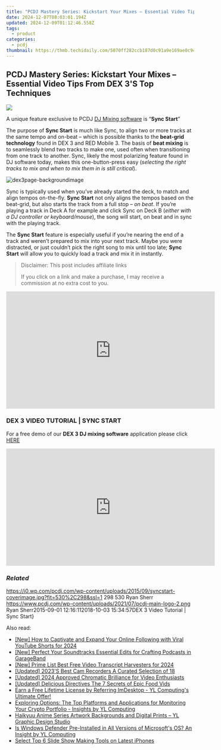 ```yaml
---
title: "PCDJ Mastery Series: Kickstart Your Mixes – Essential Video Tips From DEX 3'S Top Techniques"
date: 2024-12-07T08:03:01.194Z
updated: 2024-12-09T01:12:46.558Z
tags:
  - product
categories:
  - pcdj
thumbnail: https://thmb.techidaily.com/5070ff282ccb187d0c91a9e169ae0c941c19518a9f8408e2327a12770828cd7d.jpg
---
```


## PCDJ Mastery Series: Kickstart Your Mixes – Essential Video Tips From DEX 3'S Top Techniques

[![](https://i0.wp.com/pcdj.com/wp-content/uploads/2015/09/syncstart-coverimage.jpg?resize=530%2C298&ssl=1)](https://i0.wp.com/pcdj.com/wp-content/uploads/2015/09/syncstart-coverimage.jpg?fit=530%2C298&ssl=1 "syncstart-coverimage")

A unique feature exclusive to PCDJ [DJ Mixing software](https://tools.techidaily.com/pcdj/products/) is “**Sync Start**”

The purpose of **Sync Start** is much like Sync, to align two or more tracks at the same tempo and on-beat – which is possible thanks to the **beat-grid technology** found in DEX 3 and RED Mobile 3\. The basis of **beat mixing** is to seamlessly blend two tracks to make one, used often when transitioning from one track to another. Sync, likely the most polarizing feature found in DJ software today, makes this one-button-press easy (_selecting the right tracks to mix and when to mix them in is still critical_).

![](https://i0.wp.com/pcdj.com/wp-content/uploads/2015/09/dex3page-backgroundimage.jpg?fit=300%2C300&ssl=1 "dex3page-backgroundimage")

Sync is typically used when you’ve already started the deck, to match and align tempos on-the-fly. **Sync Start** not only aligns the tempos based on the beat-grid, but also starts the track from a full stop – _on beat_. If you’re playing a track in Deck A for example and click Sync on Deck B (_either with a DJ controller or keyboard/mouse_), the song will start, on beat and in sync with the playing track.

The **Sync Start** feature is especially useful if you’re nearing the end of a track and weren’t prepared to mix into your next track. Maybe you were distracted, or just couldn’t pick the right song to mix until too late; **Sync Start** will allow you to quickly load a track and mix it in instantly.

>  Disclaimer: This post includes affiliate links
>
>  If you click on a link and make a purchase, I may receive a commission at no extra cost to you.
>

<!-- affiliate ads begin -->
<iframe width="560" height="315" src="https://www.youtube.com/embed/cBCyRXC1-Tw?si=lN9P2xo0hsfyD8K6" title="YouTube video player" frameborder="0" allow="accelerometer; autoplay; clipboard-write; encrypted-media; gyroscope; picture-in-picture; web-share" referrerpolicy="strict-origin-when-cross-origin" allowfullscreen></iframe>
<!-- affiliate ads end -->

### DEX 3 VIDEO TUTORIAL | SYNC START

For a free demo of our **DEX 3 DJ mixing software** application please click [HERE](https://tools.techidaily.com/pcdj/products/)

<!-- affiliate ads begin -->
<iframe width="560" height="315" src="https://www.youtube.com/embed/sXLLPY11of0?si=-3YNnpnO0wbc0K_-" title="YouTube video player" frameborder="0" allow="accelerometer; autoplay; clipboard-write; encrypted-media; gyroscope; picture-in-picture; web-share" referrerpolicy="strict-origin-when-cross-origin" allowfullscreen></iframe>
<!-- affiliate ads end -->

### _Related_

https://i0.wp.com/pcdj.com/wp-content/uploads/2015/09/syncstart-coverimage.jpg?fit=530%2C298&ssl=1 298 530 Ryan Sherr https://www.pcdj.com/wp-content/uploads/2021/07/pcdj-main-logo-2.png Ryan Sherr2015-09-01 12:16:112018-10-03 15:34:57DEX 3 Video Tutorial | Sync Start}

<ins class="adsbygoogle"
     style="display:block"
     data-ad-format="autorelaxed"
     data-ad-client="ca-pub-7571918770474297"
     data-ad-slot="1223367746"></ins>

<ins class="adsbygoogle"
     style="display:block"
     data-ad-client="ca-pub-7571918770474297"
     data-ad-slot="8358498916"
     data-ad-format="auto"
     data-full-width-responsive="true"></ins>

<span class="atpl-alsoreadstyle">Also read:</span>
<div><ul>
<li><a href="https://youtube-tips.techidaily.com/ow-to-captivate-and-expand-your-online-following-with-viral-youtube-shorts-for-2024/"><u>[New] How to Captivate and Expand Your Online Following with Viral YouTube Shorts for 2024</u></a></li>
<li><a href="https://extra-approaches.techidaily.com/new-perfect-your-soundtracks-essential-edits-for-crafting-podcasts-in-garageband/"><u>[New] Perfect Your Soundtracks Essential Edits for Crafting Podcasts in GarageBand</u></a></li>
<li><a href="https://youtube-lab.techidaily.com/rime-list-best-free-video-transcript-harvesters-for-2024/"><u>[New] Prime List Best Free Video Transcript Harvesters for 2024</u></a></li>
<li><a href="https://extra-hints.techidaily.com/updated-2023s-best-cam-recorders-a-curated-selection-of-18/"><u>[Updated] 2023'S Best Cam Recorders A Curated Selection of 18</u></a></li>
<li><a href="https://facebook-video-share.techidaily.com/updated-2024-approved-chromatic-brilliance-for-video-enthusiasts/"><u>[Updated] 2024 Approved Chromatic Brilliance for Video Enthusiasts</u></a></li>
<li><a href="https://fox-http.techidaily.com/updated-delicious-directives-the-7-secrets-of-epic-food-vids/"><u>[Updated] Delicious Directives The 7 Secrets of Epic Food Vids</u></a></li>
<li><a href="https://discover-amazing.techidaily.com/earn-a-free-lifetime-license-by-referring-imdesktop-yl-computings-ultimate-offer/"><u>Earn a Free Lifetime License by Referring ImDesktop - YL Computing's Ultimate Offer!</u></a></li>
<li><a href="https://discover-amazing.techidaily.com/exploring-options-the-top-platforms-and-applications-for-monitoring-your-crypto-portfolio-insights-by-yl-computing/"><u>Exploring Options: The Top Platforms and Applications for Monitoring Your Crypto Portfolio - Insights by YL Computing</u></a></li>
<li><a href="https://discover-amazing.techidaily.com/haikyuu-anime-series-artwork-backgrounds-and-digital-prints-yl-graphic-design-studio/"><u>Haikyuu Anime Series Artwork Backgrounds and Digital Prints – YL Graphic Design Studio</u></a></li>
<li><a href="https://discover-amazing.techidaily.com/is-windows-defender-pre-installed-in-all-versions-of-microsofts-os-an-insight-by-yl-computing/"><u>Is Windows Defender Pre-Installed in All Versions of Microsoft's OS? An Insight by YL Computing</u></a></li>
<li><a href="https://extra-lessons.techidaily.com/select-top-6-slide-show-making-tools-on-latest-iphones/"><u>Select Top 6 Slide Show Making Tools on Latest iPhones</u></a></li>
</ul></div>


